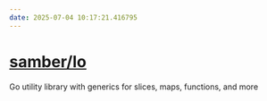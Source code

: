 ```yaml
---
date: 2025-07-04 10:17:21.416795
---
```


# [samber/lo](https://github.com/samber/lo)

Go utility library with generics for slices, maps, functions, and more